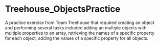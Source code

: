 # Treehouse_ObjectsPractice
A practice exercise from Team Treehouse that required creating an object and performing several tasks included adding an multiple objects with multiple properties to an array, retrieving the names of a specific property for each object, adding the values of a specific property for all objects.

